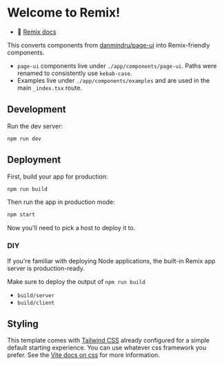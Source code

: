 # Welcome to Remix!

- 📖 [Remix docs](https://remix.run/docs)

This converts components from [danmindru/page-ui](https://github.com/danmindru/page-ui) into Remix-friendly components.
- `page-ui` components live under `./app/components/page-ui`. Paths were renamed to consistently use `kebab-case`.
- Examples live under `./app/components/examples` and are used in the main `_index.tsx` route.

## Development

Run the dev server:

```shellscript
npm run dev
```

## Deployment

First, build your app for production:

```sh
npm run build
```

Then run the app in production mode:

```sh
npm start
```

Now you'll need to pick a host to deploy it to.

### DIY

If you're familiar with deploying Node applications, the built-in Remix app server is production-ready.

Make sure to deploy the output of `npm run build`

- `build/server`
- `build/client`

## Styling

This template comes with [Tailwind CSS](https://tailwindcss.com/) already configured for a simple default starting experience. You can use whatever css framework you prefer. See the [Vite docs on css](https://vitejs.dev/guide/features.html#css) for more information.
